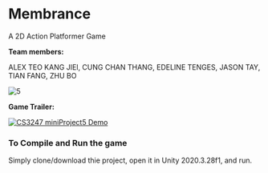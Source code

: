 # Membrance
A 2D Action Platformer Game

**Team members:**

ALEX TEO KANG JIEl, CUNG CHAN THANG, EDELINE TENGES, JASON TAY, TIAN FANG, ZHU BO

![5](https://user-images.githubusercontent.com/61874388/163675840-937660c6-cfb4-4e58-a6e7-ab2996695577.png)


**Game Trailer:**

[![CS3247 miniProject5 Demo](https://img.youtube.com/vi/B1FhbOkWKRU/0.jpg)](https://www.youtube.com/watch?v=B1FhbOkWKRU )

### To Compile and Run the game

Simply clone/download thie project, open it in Unity 2020.3.28f1, and run.
